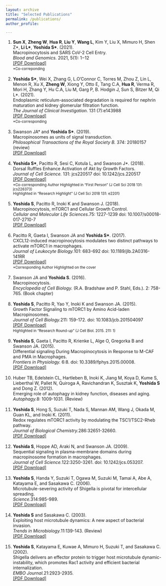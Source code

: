 ```yaml
---
layout: archive
title: "Selected Publications"
permalink: /publications/
author_profile: 

---
```


<ul style="list-style-type: decimal;">
 
  <li> <B>Sun X</B>, <B>Zheng W</B>, <B>Hua R</B>, <B>Liu Y</B>, <B>Wang L</B>, Kim Y, Liu X, Mimuro H, Shen Z*, <B>Li L*</B>, <B>Yoshida S*</B>. (2021).<br>
 Macropinocytosis and SARS CoV-2 Cell Entry. <br>
 <i>Blood and Genomics. </i>2021, 5(1): 1−12<br>
  <a href="../files/2021 BG.pdf">[PDF Download]</a><br>
  <small> *Co-correponding</small><br><br></li>
 
 <li> <B>Yoshida S*</B>, Wei X, Zhang G, L.O’Connor C, Torres M, Zhou Z, Lin L, Menon R, Xu X, <B>Zheng W</B>, Xiong Y, Otto E, Tang C.A, <B>Hua R</B>, Verma R, Mori H, Zhang Y, Hu C.A, Liu M, Garg P, B. Hodgin J, Sun S, Bitzer M, Qi L*. (2021). <br>
 Endoplasmic reticulum-associated degradation is required for nephrin maturation and kidney glomerular filtration function. <br>
 <i>The Journal of Clinical Investigation. </i>131 (7):e143988<br>
  <a href="../files/2021 JCI.pdf">[PDF Download]</a><br>
  <small> *Co-corresponding</small><br><br></li>

<li>Swanson JA* and <B>Yoshida S*</B>. (2019). <br> 
 Macropinosomes as units of signal transduction. <br>
 <i>Philosophical Transactions of the Royal Society B.</i> 374: 20180157 (review)<br>
 <a href="../files/2019 RSTB.pdf">[PDF Download]</a><br><br></li>

<li> <B>Yoshida S*</B>, Pacitto R, Sesi C, Kotula L, and Swanson J*. (2018). <br> 
 Dorsal Ruffles Enhance Activation of Akt by Growth Factors.  <br>
 <i>Journal of Cell Science.</i> 131: jcs220517 doi: 10.1242/jcs.220517<br> 
  <a href="../files/2018 JCS.pdf">[PDF Download]</a><br>
 <small>*Co-corresponding Author Highlighted in “First Person” (J Cell Sci 2018 131: jcs226373) <br>
  Highlighted in “Research Highlight” (J Cell Sci 2018 131: e2201)</small><br><br></li>
 
 <li> <B>Yoshida S</B>, Pacitto R, Inoki K and Swanson J. (2018). <br> 
 Macropinocytosis, mTORC1 and Cellular Growth Control.  <br>
 <i>Cellular and Molecular Life Sciences.</i>75: 1227-1239 doi: 10.1007/s00018-017-2710-7<br>
 <a href="../files/2018 CMLS.pdf">[PDF Download]</a><br><br></li>
 
  <li> Pacitto R, Gaeta I, Swanson JA and <B>Yoshida S*</B>. (2017). <br> 
 CXCL12-induced macropinocytosis modulates two distinct pathways to activate mTORC1 in macrophages.<br>
 <i>Journal of Leukocyte Biology.</i>101: 683-692 doi: 10.1189/jlb.2A0316-141RR <br>
 <a href="../files/2017 JLB.pdf">[PDF Download]</a><br>
 <small>*Corresponding Author Highlighted on the cover</small><br><br></li>
 
   <li> Swanson JA and <B>Yoshida S</B>. (2016).<br> 
 Macropinocytosis.<br>
 <i>Encyclopedia of Cell Biology.</i> (R.A. Bradshaw and P. Stahl, Eds.). 2: 758-765. (Book chapter)<br><br></li>
 
 <li> <B>Yoshida S</B>, Pacitto R, Yao Y, Inoki K and Swanson JA. (2015).<br> 
 Growth Factor Signaling to mTORC1 by Amino Acid-laden Macropinosomes.<br>
 <i>Journal of Cell Biology.</i>211: 159-172. doi: 10.1083/jcb.201504097<br>
 <a href="../files/2015 JCB.pdf">[PDF Download]</a><br>
 <small>Highlighted in “Research Round-up” (J Cell Biol. 2015. 211: 1)</small><br><br></li>
 
 <li> <B>Yoshida S</B>, Gaeta I, Pacitto R, Krienke L, Alge O, Gregorka B and Swanson JA. (2015).<br> 
 Differential signaling During Macropinocytosis in Response to M-CAF and PMA in Macrophages. <br>
 <i>Frontiers in Physiology.</i> 6:8. doi: 10.3389/fphys.2015.00008.<br>
 <a href="../files/2015 Frontier.pdf">[PDF Download]</a><br><br></li>
 
 <li> Huber TB, Edelstein CL, Hartleben B, Inoki K, Jiang M, Koya D, Kume S, Lieberthal W, Pallet N, Quiroga A, Ravichandran K, Susztak K, <B>Yoshida S</B> and Dong Z. (2012).<br> 
 Emerging role of autophagy in kidney function, diseases and aging.<br>
 <i>Autophagy.</i>8: 1009-1031. (Review)<br><br></li>
 
  <li> <B>Yoshida S</B>, Hong S, Suzuki T, Nada S, Mannan AM, Wang J, Okada M, Guan KL, and Inoki K. (2011). <br> 
 Redox regulates mTORC1 activity by modulating the TSC1/TSC2-Rheb pathway.<br>
 <i>Journal of Biological Chemistry.</i>286:32651-32660.<br>
 <a href="../files/2011 JBC.pdf">[PDF Download]</a><br><br></li>
 
 <li> <B>Yoshida S</B>, Hoppe AD, Araki N, and Swanson JA. (2009).<br> 
 Sequential signaling in plasma-membrane domains during macropinosome formation in macrophages.<br>
 <i>Journal of Cell Science.</i>122:3250-3261. doi: 10.1242/jcs.053207.<br>
 <a href="../files/2009 JCS.pdf">[PDF Download]</a><br><br></li>
 
  <li> <B>Yoshida S</B>, Handa Y, Suzuki T, Ogawa M, Suzuki M, Tamai A, Abe A, Katayama E, and Sasakawa C. (2006).<br> 
 Microtubule-severing activity of Shigella is pivotal for intercellular spreading.<br>
 <i>Science.</i>314:985-989.<br>
 <a href="../files/2006 Science.pdf">[PDF Download]</a><br><br></li>
 
  <li> <B>Yoshida S</B> and Sasakawa C. (2003). <br> 
 Exploiting host microtubule dynamics: A new aspect of bacterial invasion.<br>
 <i>Trends in Microbiology.</i>11:139-143. (Review)<br>
 <a href="../files/2003 TiMicro.pdf">[PDF Download]</a><br><br></li>
 
  <li> <B>Yoshida S</B>, Katayama E, Kuwae A, Mimuro H, Suzuki T, and Sasakawa C. (2002). <br> 
Shigella delivers an effector protein to trigger host microtubule dynamic-instability, which promotes Rac1 activity and efficient bacterial internalization.<br>
 <i>EMBO Journal.</i>21:2923-2935.<br>
 <a href="../files/2002 EMBO.pdf">[PDF Download]</a><br><br></li>
 
</ul>

